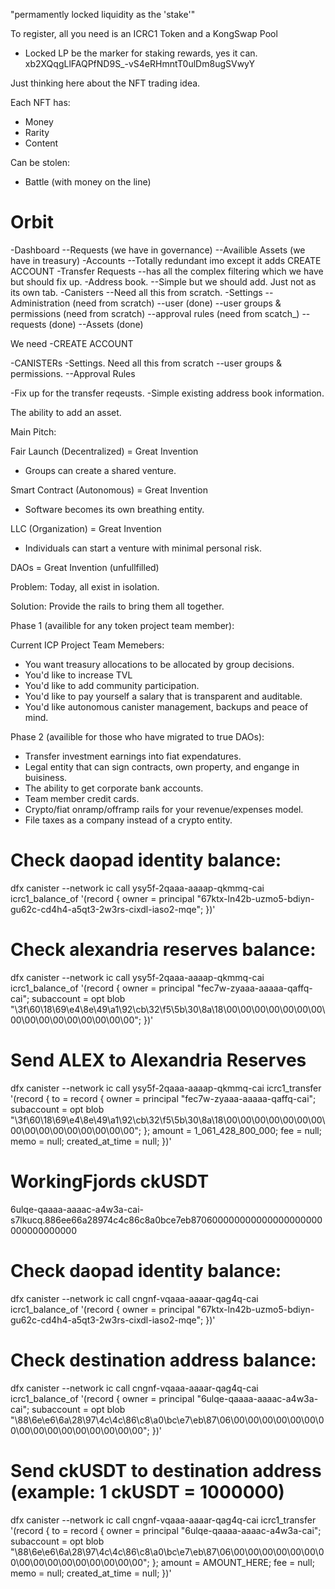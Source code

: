 "permamently locked liquidity as the 'stake'"

To register, all you need is an ICRC1 Token and a KongSwap Pool

- Locked LP be the marker for staking rewards, yes it can.
xb2XQqgLlFAQPfND9S_-vS4eRHmntT0ulDm8ugSVwyY






Just thinking here about the NFT trading idea.

Each NFT has:
- Money
- Rarity
- Content

Can be stolen:
- Battle (with money on the line)






# Orbit

-Dashboard
--Requests (we have in governance)
--Availible Assets (we have in treasury)
-Accounts
--Totally redundant imo except it adds CREATE ACCOUNT
-Transfer Requests
--has all the complex filtering which we have but should fix up.
-Address book.
--Simple but we should add. Just not as its own tab.
-Canisters
--Need all this from scratch.
-Settings
--Administration (need from scratch)
--user (done)
--user groups & permissions (need from scratch)
--approval rules (need from scatch_)
--requests (done)
--Assets (done)



We need 
-CREATE ACCOUNT

-CANISTERs
-Settings. Need all this from scratch
--user groups & permissions.
--Approval Rules


-Fix up for the transfer reqeusts.
-Simple existing address book information.


The ability to add an asset.
















Main Pitch: 


Fair Launch (Decentralized) = Great Invention
- Groups can create a shared venture.

Smart Contract (Autonomous) = Great Invention
- Software becomes its own breathing entity. 

LLC (Organization) = Great Invention
- Individuals can start a venture with minimal personal risk.

DAOs = Great Invention (unfullfilled)



Problem: Today, all exist in isolation.

Solution: Provide the rails to bring them all together.





Phase 1 (availible for any token project team member):

Current ICP Project Team Memebers:
- You want treasury allocations to be allocated by group decisions.
- You'd like to increase TVL
- You'd like to add community participation.
- You'd like to pay yourself a salary that is transparent and auditable.
- You'd like autonomous canister management, backups and peace of mind.


Phase 2 (availible for those who have migrated to true DAOs):
- Transfer investment earnings into fiat expendatures.
- Legal entity that can sign contracts, own property, and engange in buisiness.
- The ability to get corporate bank accounts.
- Team member credit cards.
- Crypto/fiat onramp/offramp rails for your revenue/expenses model.
- File taxes as a company instead of a crypto entity.





# Check daopad identity balance:
dfx canister --network ic call ysy5f-2qaaa-aaaap-qkmmq-cai icrc1_balance_of '(record {
    owner = principal "67ktx-ln42b-uzmo5-bdiyn-gu62c-cd4h4-a5qt3-2w3rs-cixdl-iaso2-mqe";
  })'



# Check alexandria reserves balance:
dfx canister --network ic call ysy5f-2qaaa-aaaap-qkmmq-cai icrc1_balance_of '(record {
    owner = principal "fec7w-zyaaa-aaaaa-qaffq-cai";
    subaccount = opt blob "\3f\60\18\69\e4\8e\49\a1\92\cb\32\f5\5b\30\8a\18\00\00\00\00\00\00\00\00\00\00\00\00\00\00\00\00";
  })'


  # Send ALEX to Alexandria Reserves
dfx canister --network ic call ysy5f-2qaaa-aaaap-qkmmq-cai icrc1_transfer '(record {
    to = record {
      owner = principal "fec7w-zyaaa-aaaaa-qaffq-cai";
      subaccount = opt blob "\3f\60\18\69\e4\8e\49\a1\92\cb\32\f5\5b\30\8a\18\00\00\00\00\00\00\00\00\00\00\00\00\00\00\00\00";
    };
    amount = 1_061_428_800_000;
    fee = null;
    memo = null;
    created_at_time = null;
  })'






























# WorkingFjords ckUSDT
6ulqe-qaaaa-aaaac-a4w3a-cai-s7lkucq.886ee66a28974c4c86c8a0bce7eb870600000000000000000000000000000000




# Check daopad identity balance:
dfx canister --network ic call cngnf-vqaaa-aaaar-qag4q-cai icrc1_balance_of '(record {
    owner = principal "67ktx-ln42b-uzmo5-bdiyn-gu62c-cd4h4-a5qt3-2w3rs-cixdl-iaso2-mqe";
  })'

# Check destination address balance:
dfx canister --network ic call cngnf-vqaaa-aaaar-qag4q-cai icrc1_balance_of '(record {
    owner = principal "6ulqe-qaaaa-aaaac-a4w3a-cai";
    subaccount = opt blob "\88\6e\e6\6a\28\97\4c\4c\86\c8\a0\bc\e7\eb\87\06\00\00\00\00\00\00\00\00\00\00\00\00\00\00\00\00";
  })'

# Send ckUSDT to destination address (example: 1 ckUSDT = 1000000)
dfx canister --network ic call cngnf-vqaaa-aaaar-qag4q-cai icrc1_transfer '(record {
    to = record {
      owner = principal "6ulqe-qaaaa-aaaac-a4w3a-cai";
      subaccount = opt blob "\88\6e\e6\6a\28\97\4c\4c\86\c8\a0\bc\e7\eb\87\06\00\00\00\00\00\00\00\00\00\00\00\00\00\00\00\00";
    };
    amount = AMOUNT_HERE;
    fee = null;
    memo = null;
    created_at_time = null;
  })'












